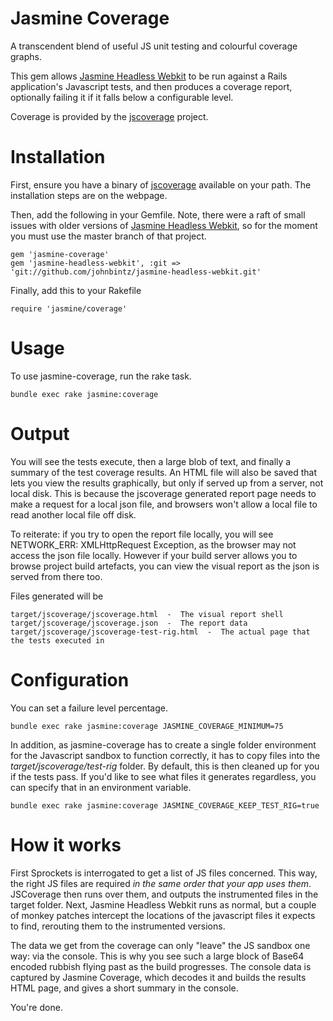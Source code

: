 # Jasmine Coverage

A transcendent blend of useful JS unit testing and colourful coverage graphs.

This gem allows [Jasmine Headless Webkit](http://johnbintz.github.com/jasmine-headless-webkit/)
to be run against a Rails application's Javascript tests, and then produces a coverage report, optionally
failing it if it falls below a configurable level.

Coverage is provided by the [jscoverage](http://siliconforks.com/jscoverage/manual.html) project.

# Installation

First, ensure you have a binary of [jscoverage](http://siliconforks.com/jscoverage/manual.html)
available on your path. The installation steps are on the webpage.

Then, add the following in your Gemfile. Note, there were a raft of small issues with older versions
of [Jasmine Headless Webkit](http://johnbintz.github.com/jasmine-headless-webkit/), so for the moment you must use
the master branch of that project.

    gem 'jasmine-coverage'
    gem 'jasmine-headless-webkit', :git => 'git://github.com/johnbintz/jasmine-headless-webkit.git'

Finally, add this to your Rakefile

    require 'jasmine/coverage'

# Usage

To use jasmine-coverage, run the rake task.

    bundle exec rake jasmine:coverage

# Output

You will see the tests execute, then a large blob of text, and finally a summary of the test coverage results.
An HTML file will also be saved that lets you view the results graphically, but only if served up from a server,
not local disk. This is because the jscoverage generated report page needs to make a request for a local json
file, and browsers won't allow a local file to read another local file off disk.

To reiterate: if you try to open the report file locally, you will see NETWORK_ERR: XMLHttpRequest Exception,
as the browser may not access the json file locally. However if your build server allows you to browse project build
artefacts, you can view the visual report as the json is served from there too.

Files generated will be

    target/jscoverage/jscoverage.html  -  The visual report shell
    target/jscoverage/jscoverage.json  -  The report data
    target/jscoverage/jscoverage-test-rig.html  -  The actual page that the tests executed in

# Configuration

You can set a failure level percentage.

    bundle exec rake jasmine:coverage JASMINE_COVERAGE_MINIMUM=75

In addition, as jasmine-coverage has to create a single folder environment for the Javascript sandbox to function correctly, it has to copy
files into the _target/jscoverage/test-rig_ folder. By default, this is then cleaned up for you if the tests pass. If you'd like to see what files
it generates regardless, you can specify that in an environment variable.

    bundle exec rake jasmine:coverage JASMINE_COVERAGE_KEEP_TEST_RIG=true

# How it works

First Sprockets is interrogated to get a list of JS files concerned. This way, the right JS files
are required *in the same order that your app uses them*. JSCoverage then runs over them, and outputs the
instrumented files in the target folder. Next, Jasmine Headless Webkit runs as normal, but a couple of monkey
patches intercept the locations of the javascript files it expects to find, rerouting them to the instrumented versions.

The data we get from the coverage can only "leave" the JS sandbox one way: via the console. This is why you see such
a large block of Base64 encoded rubbish flying past as the build progresses. The console data is captured by Jasmine
Coverage, which decodes it and builds the results HTML page, and gives a short summary in the console.

You're done.